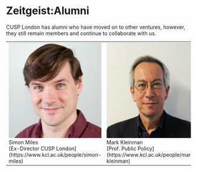 # Zeitgeist:Alumni

CUSP London has alumni who have moved on to other ventures, however, they still remain members and continue to collaborate with us.

<table>
  <tr>
    <td> <img src="./assets/SimonMilessqsm.jpg" alt="1" width = 260px height = 260px > <div class="caption"> Simon Miles <br> [Ex-Director CUSP London](https://www.kcl.ac.uk/people/simon-miles) </div> </td>
    <td> <img src="./assets/MarkKleinman.jpg" alt="2" width = 260px height = 260px> <div class="caption"> Mark Kleinman <br> [Prof. Public Policy](https://www.kcl.ac.uk/people/mark-kleinman) </div> </td>
  </tr> 
  <tr>
  </tr>
</table>
